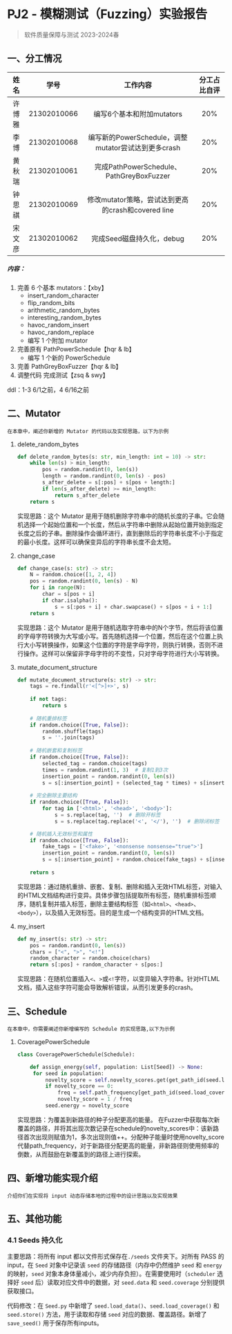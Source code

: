 # PJ2 - 模糊测试（Fuzzing）实验报告

> 软件质量保障与测试  2023-2024春
>

## 一、分工情况

|  姓名  |    学号     |            工作内容             | 分工占比自评 |
| :----: | :---------: | :-----------------------------: | :----------: |
| 许博雅 | 21302010066  |   编写6个基本和附加mutators   |             20% |
|  李博  | 21302010068 | 编写新的PowerSchedule，调整mutator尝试达到更多crash |     20%         |
| 黄秋瑞 | 21302010061 | 完成PathPowerSchedule、PathGreyBoxFuzzer |         20%     |
| 钟思祺 | 21302010069 | 修改mutator策略，尝试达到更高的crash和covered line |      20%        |
| 宋文彦 | 21302010062 | 完成Seed磁盘持久化，debug |    20%          |

##### 内容：

1. 完善 6 个基本 mutators：【xby】
   - insert_random_character
   - flip_random_bits
   - arithmetic_random_bytes
   - interesting_random_bytes
   - havoc_random_insert
   - havoc_random_replace
   - 编写 1 个附加 mutator
2. 完善原有 PathPowerSchedule【hqr & lb】
   - 编写 1 个新的 PowerSchedule
3. 完善 PathGreyBoxFuzzer【hqr & lb】
4. 调整代码 完成测试【zsq & swy】

ddl：1-3 6/1之前，4 6/16之前



## 二、Mutator

`在本章中，阐述你新增的 Mutator 的代码以及实现思路，以下为示例`

1. delete_random_bytes

    ```python
    def delete_random_bytes(s: str, min_length: int = 10) -> str:
        while len(s) > min_length:
            pos = random.randint(0, len(s))
            length = random.randint(0, len(s) - pos)
            s_after_delete = s[:pos] + s[pos + length:]
            if len(s_after_delete) >= min_length:
                return s_after_delete
        return s 
    ```

    实现思路：这个 Mutator 是用于随机删除字符串中的随机长度的子串。它会随机选择一个起始位置和一个长度，然后从字符串中删除从起始位置开始到指定长度之后的子串。删除操作会循环进行，直到删除后的字符串长度不小于指定的最小长度。这样可以确保变异后的字符串长度不会太短。

2. change_case

    ```python
    def change_case(s: str) -> str:
        N = random.choice([1, 2, 4])
        pos = random.randint(0, len(s) - N)
        for i in range(N):
            char = s[pos + i]
            if char.isalpha(): 
                s = s[:pos + i] + char.swapcase() + s[pos + i + 1:]
        return s
    ```

    实现思路：这个 Mutator 是用于随机选取字符串中的N个字节，然后将该位置的字母字符转换为大写或小写。首先随机选择一个位置，然后在这个位置上执行大小写转换操作，如果这个位置的字符是字母字符，则执行转换，否则不进行操作。这样可以保留非字母字符的不变性，只对字母字符进行大小写转换。

3. mutate_document_structure

    ```python
    def mutate_document_structure(s: str) -> str:
        tags = re.findall(r'<[^>]+>', s)
        
        if not tags:
            return s
        
        # 随机重排标签
        if random.choice([True, False]):
            random.shuffle(tags)
            s = ''.join(tags)
        
        # 随机嵌套和复制标签
        if random.choice([True, False]):
            selected_tag = random.choice(tags)
            times = random.randint(1, 3)  # 复制1到3次
            insertion_point = random.randint(0, len(s))
            s = s[:insertion_point] + (selected_tag * times) + s[insertion_point:]
        
        # 完全删除主要结构
        if random.choice([True, False]):
            for tag in ['<html>', '<head>', '<body>']:
                s = s.replace(tag, '')  # 删除开标签
                s = s.replace(tag.replace('<', '</'), '')  # 删除闭标签
    
        # 随机插入无效标签和属性
        if random.choice([True, False]):
            fake_tags = ['<fake>', '<nonsense nonsense="true">']
            insertion_point = random.randint(0, len(s))
            s = s[:insertion_point] + random.choice(fake_tags) + s[insertion_point:]
            
        return s
    ```

    实现思路：通过随机重排、嵌套、复制、删除和插入无效HTML标签，对输入的HTML文档结构进行变异。具体步骤包括提取所有标签，随机重排标签顺序，随机复制并插入标签，删除主要结构标签（如`<html>`、`<head>`、`<body>`），以及插入无效标签。目的是生成一个结构变异的HTML文档。

4. my_insert
    ```python
    def my_insert(s: str) -> str:
        pos = random.randint(0, len(s))
        chars = ["<", ">", "<!"]
        random_character = random.choice(chars)
        return s[:pos] + random_character + s[pos:]
    ```
    实现思路：在随机位置插入`<`、`>`或`<!`字符，以变异输入字符串。针对HTLML文档，插入这些字符可能会导致解析错误，从而引发更多的crash。

## 三、Schedule

`在本章中，你需要阐述你新增编写的 Schedule 的实现思路,以下为示例`

1. CoveragePowerSchedule

   ```python
   class CoveragePowerSchedule(Schedule):
   
       def assign_energy(self, population: List[Seed]) -> None:
        for seed in population:
            novelty_score = self.novelty_scores.get(get_path_id(seed.load_coverage()), 0) 
            if novelty_score == 0:
                freq = self.path_frequency[get_path_id(seed.load_coverage())]
                novelty_score = 1 / freq
            seed.energy = novelty_score
   
   ```

   实现思路：为覆盖到新路径的种子分配更高的能量。
   在Fuzzer中获取每次新覆盖的路径，并将其出现次数记录在schedule的novelty_scores中：该新路径首次出现则赋值为1，多次出现则值++。分配种子能量时使用novelty_score代替path_frequency，对于新路径分配更高的能量，非新路径则使用频率的倒数，从而鼓励在新覆盖到的路径上进行探索。
   

## 四、新增功能实现介绍

`介绍你们在实现将 input 动态存储本地的过程中的设计思路以及实现效果`

## 五、其他功能

### 4.1 Seeds 持久化

主要思路：将所有 input 都以文件形式保存在`./seeds` 文件夹下。对所有 PASS 的 input，在 `Seed` 对象中记录该 `seed` 的存储路径（内存中仍然维护 `seed` 和 `energy` 的映射，`seed` 对象本身体量减小，减少内存负担）。在需要使用时（`scheduler` 选择好 `seed` 后）读取对应文件中的数据，对 `seed.data` 和 `seed.coverage` 分别提供获取接口。

代码修改：在 `Seed.py` 中新增了 `seed.load_data()`、`seed.load_coverage()` 和 `seed.store()` 方法，用于读取和存储 `seed` 对应的数据、覆盖路径。新增了 `save_seed()` 用于保存所有inputs。
